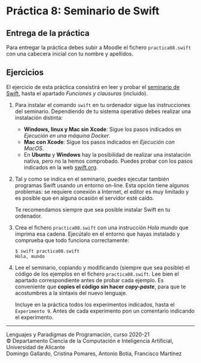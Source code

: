 # Práctica 8: Seminario de Swift

## Entrega de la práctica

Para entregar la práctica debes subir a Moodle el fichero
`practica08.swift` con una cabecera inicial con tu nombre y apellidos.

## Ejercicios

El ejercicio de esta práctica consistirá en leer y probar el [seminario
de
Swift](https://domingogallardo.github.io/apuntes-lpp/seminarios/seminario2-swift/seminario2-swift.html),
hasta el apartado _Funciones y clausuras_ (incluido).

1. Para instalar el comando `swift` en tu ordenador sigue las
   instrucciones del seminario. Dependiendo de tu sistema operativo
   debes realizar una instalación distinta:

    - **Windows, linux y Mac sin Xcode**: Sigue los pasos indicados en _Ejecución en una máquina Docker_.
    - **Mac con Xcode**: Sigue los pasos indicados en _Ejecución con MacOS_.
    - En **Ubuntu** y **Windows** hay la posibilidad de realizar una
    instalación nativa, pero no la hemos comprobado. Puedes probar con
    los pasos indicados en la web [swift.org](https://swift.org/getting-started/).

2. Tal y como se indica en el seminario, puedes ejecutar también
   programas Swift usando un entorno on-line. Esta opción tiene
   algunos problemas: se requiere conexión a Internet, el editor es
   muy limitado y es posible que en alguna ocasión el servidor esté
   caído.

    Te recomendamos siempre que sea posible instalar Swift en tu ordenador.

3. Crea el fichero `practica08.swift` con una instrucción _Hola mundo_
   que imprima esa cadena. Ejecútalo en el entorno que hayas instalado
   y comprueba que todo funciona correctamente:

    ```
    $ swift practica08.swift
    Hola, mundo
    ```
4. Lee el seminario, copiando y modificando (siempre que sea posible)
    el código de los ejemplos en el fichero `practica08.swift`. Lee
    bien el apartado correspondiente antes de probar cada ejemplo. Es
    conveniente que **copies el código sin hacer _copy-paste_**, para
    que te acostumbres a la sintaxis del nuevo lenguaje.

    Incluye en la práctica todos los experimentos indicados, hasta el
    `Experimento 9`. Antes de cada experimento pon un comentario
    indicando el experimento.

----

Lenguajes y Paradigmas de Programación, curso 2020-21  
© Departamento Ciencia de la Computación e Inteligencia Artificial, Universidad de Alicante  
Domingo Gallardo, Cristina Pomares, Antonio Botía, Francisco Martínez
